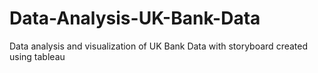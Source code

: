 # Data-Analysis-UK-Bank-Data
Data analysis and visualization of UK Bank Data with storyboard created using tableau
